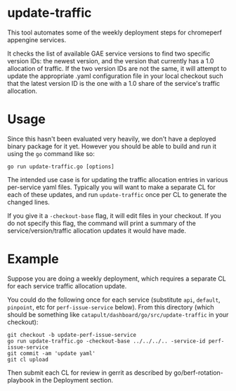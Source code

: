 # update-traffic

This tool automates some of the weekly deployment steps for chromeperf appengine services.

It checks the list of available GAE service versions to find two specific version IDs: the newest version, and the version that currently has a 1.0 allocation of traffic.  If the two version IDs are not the same, it will attempt to update the appropriate .yaml configuration file in your local checkout such that the latest version ID is the one with a 1.0 share of the service's traffic allocation.

# Usage

Since this hasn't been evaluated very heavily, we don't have a deployed binary package for it yet.
However you should be able to build and run it using the `go` command like so:

```
go run update-traffic.go [options]
```

The intended use case is for updating the traffic allocation entries in various per-service yaml files.  Typically you will want to make a separate CL for each of these updates, and run `update-traffic` once per CL to generate the changed lines.

If you give it a `-checkout-base` flag, it will edit files in your checkout.  If you do not specify this flag, the command will print a summary of the service/version/traffic allocation updates it would have made.

# Example
Suppose you are doing a weekly deployment, which requires a separate CL for each service traffic allocation update.

You could do the following once for each service (substitute `api`, `default`, `pinpoint`, etc for `perf-issue-service` below). From this directory (which should be something like `catapult/dashboard/go/src/update-traffic` in your checkout):
```
git checkout -b update-perf-issue-service
go run update-traffic.go -checkout-base ../../../.. -service-id perf-issue-service
git commit -am 'update yaml'
git cl upload
```

Then submit each CL for review in gerrit as described by go/berf-rotation-playbook in the Deployment section.

